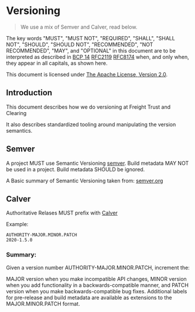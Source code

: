 # Versioning

> We use a mix of Semver and Calver, read below.

The key words "MUST", "MUST NOT", "REQUIRED", "SHALL", "SHALL NOT", "SHOULD", "SHOULD NOT", "RECOMMENDED", "NOT RECOMMENDED", "MAY", and "OPTIONAL" in this document are to be interpreted as described in [BCP 14](https://tools.ietf.org/html/bcp14) [RFC2119](https://tools.ietf.org/html/rfc2119) [RFC8174](https://tools.ietf.org/html/rfc8174) when, and only when, they appear in all capitals, as shown here.

This document is licensed under [The Apache License, Version 2.0](https://www.apache.org/licenses/LICENSE-2.0.html).

## Introduction
This document describes how we do versioning at Freight Trust and Clearing

It also describes standardized tooling around manipulating the version semantics.

## Semver
A project MUST use Semantic Versioning [semver](https://semver.org). Build metadata MAY NOT be used in a project. Build metadata SHOULD be ignored.

A Basic summary of Semantic Versioning taken from: [semver.org](https://semver.org)

## Calver

Authoritative Relases MUST prefix with [Calver](https://calver.org)

Example:

```
AUTHORITY-MAJOR.MINOR.PATCH
2020-1.5.0
```

### Summary:

Given a version number AUTHORITY-MAJOR.MINOR.PATCH, increment the:

MAJOR version when you make incompatible API changes,
MINOR version when you add functionality in a backwards-compatible manner, and
PATCH version when you make backwards-compatible bug fixes.
Additional labels for pre-release and build metadata are available as extensions to the MAJOR.MINOR.PATCH format.
